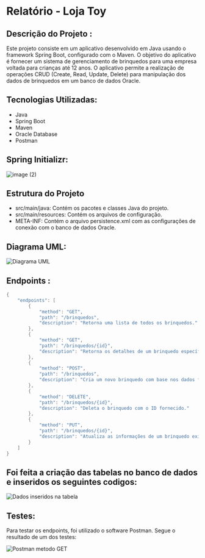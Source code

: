 # Relatório - Loja Toy

## Descrição do Projeto : 
Este projeto consiste em um aplicativo desenvolvido em Java usando o framework Spring Boot, configurado com o Maven. O objetivo do aplicativo é fornecer um sistema de gerenciamento de brinquedos para uma empresa voltada para crianças até 12 anos. O aplicativo permite a realização de operações CRUD (Create, Read, Update, Delete) para manipulação dos dados de brinquedos em um banco de dados Oracle.

## Tecnologias Utilizadas:
- Java
- Spring Boot
- Maven
- Oracle Database
- Postman

## Spring Initializr:

![image (2)](https://github.com/CalinaThalya/CP2-de-Java/assets/116985483/a1c457b2-3cae-4616-8cf9-580da3d6285e)

## Estrutura do Projeto
- src/main/java: Contém os pacotes e classes Java do projeto.
- src/main/resources: Contém os arquivos de configuração.
- META-INF: Contém o arquivo persistence.xml com as configurações de conexão com o banco de dados Oracle.

## Diagrama UML:

![Diagrama UML](https://github.com/CalinaThalya/CP2-de-Java/assets/116985483/85e6e6a9-cd84-43de-b0d7-c2b85d8a78f5)

## Endpoints :

```JAVA
{
    "endpoints": [
        {
            "method": "GET",
            "path": "/brinquedos",
            "description": "Retorna uma lista de todos os brinquedos."
        },
        {
            "method": "GET",
            "path": "/brinquedos/{id}",
            "description": "Retorna os detalhes de um brinquedo específico com o ID fornecido."
        },
        {
            "method": "POST",
            "path": "/brinquedos",
            "description": "Cria um novo brinquedo com base nos dados fornecidos no corpo da requisição."
        },
        {
            "method": "DELETE",
            "path": "/brinquedos/{id}",
            "description": "Deleta o brinquedo com o ID fornecido."
        },
        {
            "method": "PUT",
            "path": "/brinquedos/{id}",
            "description": "Atualiza as informações de um brinquedo existente com o ID fornecido, utilizando os dados fornecidos no corpo da requisição."
        }
    ]
}

```

## Foi feita a criação das tabelas no banco de dados e inseridos os seguintes codigos:
![Dados inseridos na tabela](https://github.com/CalinaThalya/CP2-de-Java/assets/116985483/df8f3dab-9497-4c31-b27d-63080ee42e76)

## Testes:
Para testar os endpoints, foi utilizado o software Postman. Segue o resultado de um dos testes:

![Postman metodo GET](https://github.com/CalinaThalya/CP2-de-Java/assets/116985483/a1aa62d2-6f27-461d-b3c8-430916e3b03f)


